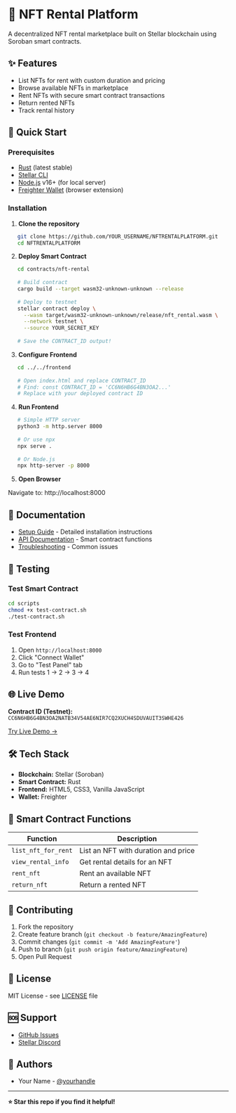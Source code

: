 # 🎨 NFT Rental Platform

A decentralized NFT rental marketplace built on Stellar blockchain using Soroban smart contracts.

## ✨ Features

- List NFTs for rent with custom duration and pricing
- Browse available NFTs in marketplace
- Rent NFTs with secure smart contract transactions
- Return rented NFTs
- Track rental history

## 🚀 Quick Start

### Prerequisites

- [Rust](https://rustup.rs/) (latest stable)
- [Stellar CLI](https://developers.stellar.org/docs/smart-contracts/getting-started/setup)
- [Node.js](https://nodejs.org/) v16+ (for local server)
- [Freighter Wallet](https://www.freighter.app/) (browser extension)

### Installation

1. **Clone the repository**
```bash
   git clone https://github.com/YOUR_USERNAME/NFTRENTALPLATFORM.git
   cd NFTRENTALPLATFORM
```

2. **Deploy Smart Contract**
```bash
   cd contracts/nft-rental
   
   # Build contract
   cargo build --target wasm32-unknown-unknown --release
   
   # Deploy to testnet
   stellar contract deploy \
     --wasm target/wasm32-unknown-unknown/release/nft_rental.wasm \
     --network testnet \
     --source YOUR_SECRET_KEY
   
   # Save the CONTRACT_ID output!
```

3. **Configure Frontend**
```bash
   cd ../../frontend
   
   # Open index.html and replace CONTRACT_ID
   # Find: const CONTRACT_ID = 'CC6N6HB6G4BN3OA2...'
   # Replace with your deployed contract ID
```

4. **Run Frontend**
```bash
   # Simple HTTP server
   python3 -m http.server 8000
   
   # Or use npx
   npx serve .
   
   # Or Node.js
   npx http-server -p 8000
```

5. **Open Browser**

Navigate to: http://localhost:8000

## 📖 Documentation

- [Setup Guide](docs/SETUP.md) - Detailed installation instructions
- [API Documentation](docs/API.md) - Smart contract functions
- [Troubleshooting](docs/TROUBLESHOOTING.md) - Common issues

## 🧪 Testing

### Test Smart Contract
```bash
cd scripts
chmod +x test-contract.sh
./test-contract.sh
```

### Test Frontend
1. Open `http://localhost:8000`
2. Click "Connect Wallet"
3. Go to "Test Panel" tab
4. Run tests 1 → 2 → 3 → 4

## 🌐 Live Demo

**Contract ID (Testnet):** `CC6N6HB6G4BN3OA2NATB34V54AE6NIR7CQ2XUCH4SDUVAUIT3SWHE426`

[Try Live Demo →](https://your-github-username.github.io/NFTRENTALPLATFORM/frontend/)

## 🛠️ Tech Stack

- **Blockchain:** Stellar (Soroban)
- **Smart Contract:** Rust
- **Frontend:** HTML5, CSS3, Vanilla JavaScript
- **Wallet:** Freighter

## 📝 Smart Contract Functions

| Function | Description |
|----------|-------------|
| `list_nft_for_rent` | List an NFT with duration and price |
| `view_rental_info` | Get rental details for an NFT |
| `rent_nft` | Rent an available NFT |
| `return_nft` | Return a rented NFT |

## 🤝 Contributing

1. Fork the repository
2. Create feature branch (`git checkout -b feature/AmazingFeature`)
3. Commit changes (`git commit -m 'Add AmazingFeature'`)
4. Push to branch (`git push origin feature/AmazingFeature`)
5. Open Pull Request

## 📄 License

MIT License - see [LICENSE](LICENSE) file

## 🆘 Support

- [GitHub Issues](https://github.com/YOUR_USERNAME/NFTRENTALPLATFORM/issues)
- [Stellar Discord](https://discord.gg/stellardev)

## 👥 Authors

- Your Name - [@yourhandle](https://github.com/YOUR_USERNAME)

---

**⭐ Star this repo if you find it helpful!**